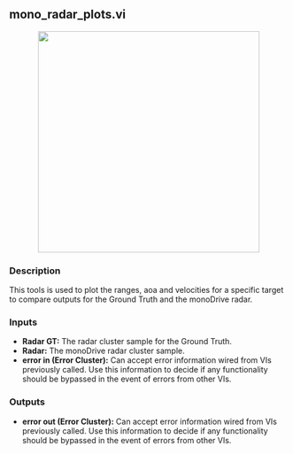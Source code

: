 ## mono_radar_plots.vi
<p align="center">
<img src="https://github.com/monoDriveIO/documentation/blob/master/WikiPhotos/LV_client/tools/mono__radar__plotsc.png" 
width="400"  />
</p>

### Description 
This tools is used to plot the ranges, aoa and velocities for a specific target to compare outputs for the Ground Truth 
and the monoDrive radar. 

### Inputs
- **Radar GT:** The radar cluster sample for the Ground Truth.
- **Radar:** The monoDrive radar cluster sample.
- **error in (Error Cluster):** Can accept error information wired from VIs previously called. Use this information to decide if any functionality should be bypassed in the event of errors from other VIs.


### Outputs
- **error out (Error Cluster):** Can accept error information wired from VIs previously called. Use this information to decide if any functionality should be bypassed in the event of errors from other VIs.
